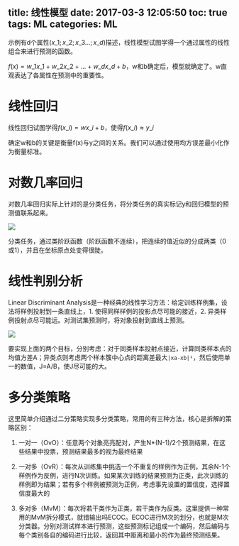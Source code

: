 title: 线性模型
date: 2017-03-3 12:05:50
toc: true
tags: ML
categories: ML
---

示例有d个属性$(x\_1 ; x\_2 ; x\_3... ; x\_d)$描述，线性模型试图学得一个通过属性的线性组合来进行预测的函数。

$f(x)=w\_1x\_1+w\_2x\_2+...+w\_dx\_d+b$，w和b确定后，模型就确定了。w直观表达了各属性在预测中的重要性。

# 线性回归 #

线性回归试图学得$f(x\_i)=wx\_i+b$，使得$f(x\_i)≈y\_i$
<!--more-->

确定w和b的关键是衡量f(x)与y之间的关系。我们可以通过使用均方误差最小化作为衡量标准。

# 对数几率回归 #

对数几率回归实际上针对的是分类任务，将分类任务的真实标记y和回归模型的预测值联系起来。

![](http://peihao.space/img/article/ml/ml-intro3-1.jpg)

分类任务，通过类阶跃函数（阶跃函数不连续），把连续的值近似的分成两类（0或1），并且在坐标原点处变得很陡。


# 线性判别分析 #

Linear Discriminant Analysis是一种经典的线性学习方法：给定训练样例集，设法将样例投射到一条直线上，1. 使得同样样例的投影点尽可能的接近，2. 异类样例投射点尽可能远。对测试集预测时，将对象投射到直线上预测。

![](http://peihao.space/img/article/ml/ml-intro3-2.png)

要实现上面的两个目标，分别考虑：对于同类样本投射点接近，计算同类样本点的均值方差A；异类点则考虑两个样本簇中心点的距离差最大`|xa-xb|²`，然后使用单一的数值，J=A/B，使J尽可能的大。

# 多分类策略 #

这里简单介绍通过二分策略实现多分类策略，常用的有三种方法，核心是拆解的策略区别：

1. 一对一（OvO）：任意两个对象亮亮配对，产生N*(N-1)/2个预测结果，在这些结果中投票，预测结果最多的视为最终结果

2. 一对多（OvR）：每次从训练集中挑选一个不重复的样例作为正例，其余N-1个样例作为反例，进行N次训练。如果某次训练的结果预测为正类，此次训练的样例即为结果；若有多个样例被预测为正例，考虑事先设置的置信度，选择置信度最大的

3. 多对多（MvM）：每次将若干类作为正类，若干类作为反类。这里提供一种常用的MvM拆分模式，就错输出吗ECOC。ECOC进行M次的划分，也就是M次分类器。分别对测试样本进行预测，这些预测标记组成一个编码，然后编码与每个类别各自的编码进行比较，返回其中距离和最小的作为最终预测结果。